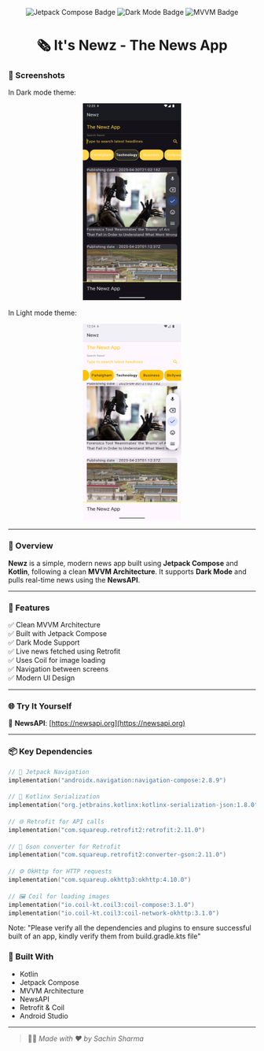 <p align="center">
  <img src="https://img.shields.io/badge/Built%20With-Jetpack%20Compose-4285F4?style=for-the-badge&logo=android&logoColor=white" alt="Jetpack Compose Badge"/>
  <img src="https://img.shields.io/badge/Dark%20Mode-Supported-000000?style=for-the-badge&logo=half-life&logoColor=white" alt="Dark Mode Badge"/>
  <img src="https://img.shields.io/badge/MVVM-Clean%20Architecture-3DDC84?style=for-the-badge&logo=kotlin&logoColor=white" alt="MVVM Badge"/>
</p>

<h1 align="center">🗞️ It's Newz - The News App</h1>

### 📌 Screenshots

In Dark mode theme:

<p align="center">
  <img src="DarkThemeNewz.png" alt="App Screenshot" width="200" height="400"/>
</p>

In Light mode theme:


<p align="center">
  <img src="LightThemeNewz.png" alt="App Screenshot" width="200" height="400"/>
</p>



---

### 📲 Overview

**Newz** is a simple, modern news app built using **Jetpack Compose** and **Kotlin**, following a clean **MVVM Architecture**. It supports **Dark Mode** and pulls real-time news using the **NewsAPI**.

---

### 🚧 Features

✅ Clean MVVM Architecture  
✅ Built with Jetpack Compose  
✅ Dark Mode Support  
✅ Live news fetched using Retrofit  
✅ Uses Coil for image loading  
✅ Navigation between screens  
✅ Modern UI Design

---

### 🌐 Try It Yourself

🔗 **NewsAPI**: [https://newsapi.org](https://newsapi.org)

---

### 📦 Key Dependencies

```kotlin
// 🧭 Jetpack Navigation
implementation("androidx.navigation:navigation-compose:2.8.9")

// 🔄 Kotlinx Serialization
implementation("org.jetbrains.kotlinx:kotlinx-serialization-json:1.8.0")

// 🌐 Retrofit for API calls
implementation("com.squareup.retrofit2:retrofit:2.11.0")

// 🔁 Gson converter for Retrofit
implementation("com.squareup.retrofit2:converter-gson:2.11.0")

// ⚙️ OkHttp for HTTP requests
implementation("com.squareup.okhttp3:okhttp:4.10.0")

// 🖼️ Coil for loading images
implementation("io.coil-kt.coil3:coil-compose:3.1.0")
implementation("io.coil-kt.coil3:coil-network-okhttp:3.1.0")
```
Note: "Please verify all the dependencies and plugins to ensure successful built of an app, kindly verify them from build.gradle.kts file"

### 🙌 Built With

- Kotlin
- Jetpack Compose
- MVVM Architecture
- NewsAPI
- Retrofit & Coil
- Android Studio

---

> 🧑‍💻 _Made with ❤️ by Sachin Sharma_

